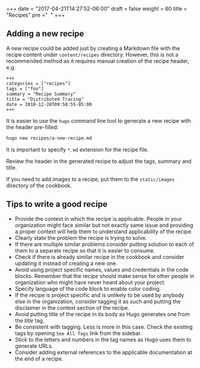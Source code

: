 +++
date = "2017-04-21T14:27:52-06:00"
draft = false
weight = 60
title = "Recipes"
pre ="<i class='fa fa-cutlery'></i>&nbsp;&nbsp;"
+++

## Adding a new recipe
A new recipe could be added just by creating a Markdown file with the recipe content under `content/recipes` directory. However, this is not a recommended method as it requires manual creation of the recipe header, e.g.

```
+++
categories = ["recipes"]
tags = ["foo"]
summary = "Recipe Summary"
title = "Distributed Tracing"
date = 2018-12-28T09:58:55-05:00
+++
```

It is easier to use the `hugo` command line tool to generate a new recipe with the header pre-filled:

```bash
hugo new recipes/a-new-recipe.md
```

It is important to specify `*.md` extension for the recipe file.

Review the header in the generated recipe to adjust the tags, summary and title.

If you need to add images to a recipe, put them to the `static/images` directory of the cookbook.

## Tips to write a good recipe
- Provide the context in which the recipe is applicable. People in your organization might face similar but not exactly same issue and providing a proper context will help them to understand applicability of the recipe.
- Clearly state the problem the recipe is trying to solve.
- If there are multiple similar problems consider putting solution to each of them to a separate recipe so that it is easier to consume.
- Check if there is already similar recipe in the cookbook and consider updating it instead of creating a new one.
- Avoid using project specific names, values and credentials in the code blocks. Remember that the recipe should make sense for other people in organization who might have never heard about your project.
- Specify language of the code block to enable color coding.
- If the recipe is project specific and is unlikely to be used by anybody else in the organization, consider tagging it as such and putting the disclaimer in the context section of the recipe.
- Avoid putting title of the recipe in its body as Hugo generates one from the *title* tag.
- Be consistent with tagging. Less is more in this case. Check the existing tags by opening `See All Tags` link from the sidebar.
- Stick to the letters and numbers in the tag names as Hugo uses them to generate URLs.
- Consider adding external references to the applicable documentation at the end of a recipe.